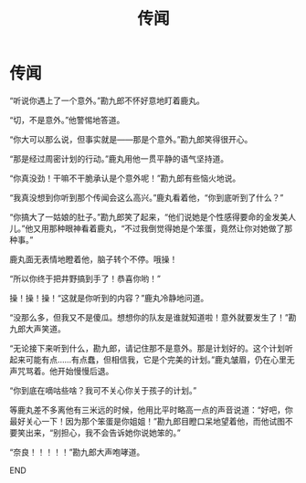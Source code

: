 ﻿---
title: 传闻
fandom: 火影忍者
characters: 奈良鹿丸/手鞠
rating: General
excerpt: 勘九郎听到了些传闻……
source: Gossip by Chibiver
sourcelink: https://www.fanfiction.net/s/7240192
---

# 传闻



“听说你遇上了一个意外。”勘九郎不怀好意地盯着鹿丸。

“切，不是意外。”他警惕地答道。

“你大可以那么说，但事实就是——那是个意外。”勘九郎笑得很开心。

“那是经过周密计划的行动。”鹿丸用他一贯平静的语气坚持道。

“你真没劲！干嘛不干脆承认是个意外呢！”勘九郎有些恼火地说。

“我真没想到你听到那个传闻会这么高兴。”鹿丸看着他，“你到底听到了什么？”

“你搞大了一姑娘的肚子。”勘九郎笑了起来，“他们说她是个性感得要命的金发美人儿。”他又用那种眼神看着鹿丸，“不过我倒觉得她是个笨蛋，竟然让你对她做了那种事。”

鹿丸面无表情地瞪着他，脑子转个不停。哦操！

“所以你终于把井野搞到手了！恭喜你哟！”

操！操！操！“这就是你听到的内容？”鹿丸冷静地问道。

“没那么多，但我又不是傻瓜。想想你的队友是谁就知道啦！意外就要发生了！”勘九郎大声笑道。

“无论接下来听到什么，勘九郎，请记住那不是意外。那是计划好的。这个计划听起来可能有点……有点蠢，但相信我，它是个完美的计划。”鹿丸皱眉，仍在心里无声咒骂着。他开始慢慢后退。

“你到底在嘀咕些啥？我可不关心你关于孩子的计划。”

等鹿丸差不多离他有三米远的时候，他用比平时略高一点的声音说道：“好吧，你最好关心一下！因为那个笨蛋是你姐姐！”勘九郎目瞪口呆地望着他，而他试图不要笑出来，“别担心，我不会告诉她你说她笨的。”

“奈良！！！！！”勘九郎大声咆哮道。



END
